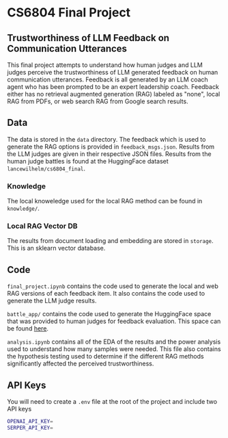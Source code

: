 # CS6804 Final Project

## Trustworthiness of LLM Feedback on Communication Utterances

This final project attempts to understand how human judges and LLM judges perceive the trustworthiness of LLM generated feedback on human communication utterances. Feedback is all generated by an LLM coach agent who has been prompted to be an expert leadership coach. Feedback either has no retrieval augmented generation (RAG) labeled as "none", local RAG from PDFs, or web search RAG from Google search results.

## Data

The data is stored in the `data` directory. The feedback which is used to generate the RAG options is provided in `feedback_msgs.json`. Results from the LLM judges are given in their respective JSON files. Results from the human judge battles is found at the HuggingFace dataset `lancewilhelm/cs6804_final`. 

### Knowledge

The local knoweledge used for the local RAG method can be found in `knowledge/`.

### Local RAG Vector DB

The results from document loading and embedding are stored in `storage`. This is an sklearn vector database. 

## Code

`final_project.ipynb` contains the code used to generate the local and web RAG versions of each feedback item. It also contains the code used to generate the LLM judge results.

`battle_app/` contains the code used to generate the HuggingFace space that was provided to human judges for feedback evaluation. This space can be found [here](https://huggingface.co/spaces/lancewilhelm/cs6804_final_battle).

`analysis.ipynb` contains all of the EDA of the results and the power analysis used to understand how many samples were needed. This file also contains the hypothesis testing used to determine if the different RAG methods significantly affected the perceived trustworthiness.

## API Keys

You will need to create a `.env` file at the root of the project and include two API keys

```bash
OPENAI_API_KEY=
SERPER_API_KEY=
```